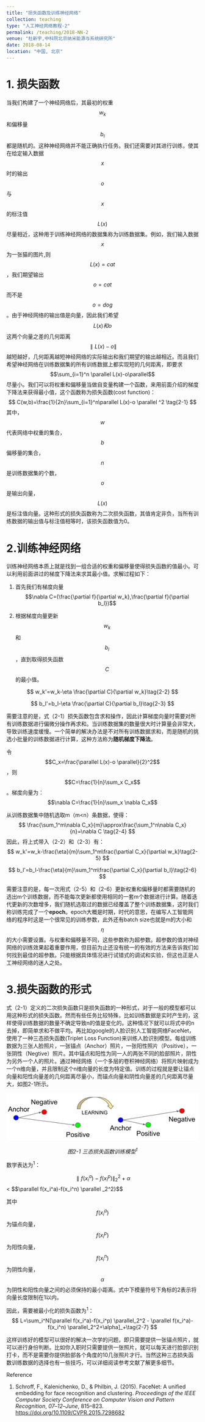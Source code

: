 ```yaml
---
title: "损失函数及训练神经网络"
collection: teaching
type: "人工神经网络教程-2"
permalink: /teaching/2018-NN-2
venue: "杜新宇,中科院北京纳米能源与系统研究所"
date: 2018-08-14
location: "中国, 北京"
---
```


<script type="text/javascript" src="http://cdn.mathjax.org/mathjax/latest/MathJax.js?config=default"></script>

# 1. 损失函数

当我们构建了一个神经网络后，其最初的权重$$w_k$$和偏移量$$b_l$$都是随机的。这种神经网络并不能正确执行任务。我们还需要对其进行训练，使其在给定输入数据$$x$$时的输出$$o$$与$$x$$的标注值$$L(x)$$尽量相近，这种用于训练神经网络的数据集称为训练数据集。例如，我们输入数据$$x$$为一张猫的图片,则$$L(x)=cat$$，我们期望输出$$o=cat$$而不是$$o=dog$$。由于神经网络的输出值是向量，因此我们希望$$L(x)和o$$这两个向量之差的几何距离$$\parallel L(x)-o\parallel$$越短越好，几何距离越短神经网络的实际输出和我们期望的输出越相近。而且我们希望神经网络在训练数据集的所有训练数据上都实现短的几何距离，即要求$$\sum_{i=1}^n \parallel L(x)-o\parallel$$尽量小。我们可以将权重和偏移量当做自变量构建一个函数，来用前面介绍的梯度下降法来获得最小值，这个函数称为损失函数(cost function)：
$$
C(w,b)=\frac{1}{2n}\sum_{i=1}^n\parallel L(x)-o \parallel ^2 \tag{2-1}
$$
其中，$$w$$代表网络中权重的集合，$$b$$偏移量的集合，$$n$$是训练数据集的个数，$$o$$是输出向量，$$L(x)$$是标注值向量。这种形式的损失函数称为二次损失函数，其值肯定非负，当所有训练数据的输出值与标注值相等时，该损失函数值为0。



# 2.训练神经网络

训练神经网络本质上就是找到一组合适的权重和偏移量使得损失函数的值最小。可以利用前面讲过的梯度下降法来求其最小值。求解过程如下：

1. 首先我们有梯度向量$$\nabla C=(\frac{\partial f}{\partial w_k},\frac{\partial f}{\partial b_l})$$

2. 根据梯度向量更新$$w_k$$和$$b_l$$，直到取得损失函数$$C$$的最小值。

$$
w_k'=w_k-\eta \frac{\partial C}{\partial w_k}\tag{2-2}
$$

$$
b_l'=b_l-\eta \frac{\partial C}{\partial b_l}\tag{2-3}
$$

需要注意的是，式（2-1）损失函数包含求和操作，因此计算梯度向量时需要对所有训练数据进行偏微分操作再求和。当训练数据集的数量很大时计算量会非常大，导致训练速度缓慢。一个简单的解决办法是不对所有训练数据求和，而是随机的挑选小批量的训练数据进行计算，这种方法称为<b>随机梯度下降法</b>。

令$$C_x=\frac{\parallel L(x)-o \parallel}{2}^2$$，则$$C=\frac{1}{n}\sum_x C_x$$。梯度向量为：$$\nabla C=\frac{1}{n}\sum_x \nabla C_x$$

从训练数据集中随机选取m（m<n）条数据，使得：
$$
\frac{\sum_1^m\nabla C_x}{m}\approx\frac{\sum_1^n\nabla C_x}{n}=\nabla C \tag{2-4}
$$
因此，将上式带入（2-2）和（2-3）有：
$$
w_k'=w_k-\frac{\eta}{m}\sum_1^m\frac{\partial C_x}{\partial w_k}\tag{2-5}
$$

$$
b_l'=b_l-\frac{\eta}{m}\sum_1^m\frac{\partial C_x}{\partial b_l}\tag{2-6}
$$

需要注意的是，每一次用式（2-5）和（2-6）更新权重和偏移量时都需要随机的选出m个训练数据，而不能每次更新都使用相同的一套m个数据进行计算。随着迭代更新的次数增多，我们随机选取过的数据已经覆盖了整个训练数据集，这时我们称训练完成了一个<b>epoch</b>。epoch大概是时期，时代的意思，在编写人工智能网络的程序时这是一个很常见的训练参数，此外还有batch size也就是m的大小和$$\eta$$的大小需要设置。与权重和偏移量不同，这些参数称为超参数。超参数的值对神经网络的训练效果起着重要作用，但目前为止还没有统一的有效的方法来告诉我们如何找到最佳的超参数。只能根据具体情况进行试错式的调试和实验，但这也正是人工神经网络的迷人之处。



# 3.损失函数的形式

式（2-1）定义的二次损失函数只是损失函数的一种形式，对于一般的模型都可以用这种形式的损失函数。然而有些任务比较特殊，比如训练数据是实时产生的，这样使得训练数据的数量不确定导致n的值是变化的。这种情况下就可以将式中的n去掉，即简单求和不做平均。再比如google的人脸识别人工智能网络FaceNet，使用了一种三态损失函数(Triplet Loss Function)来训练人脸识别模型。每组训练数据为三张人脸照片，一张锚点（Anchor）照片，一张阳性照片（Positive），一张阴性（Negtive）照片。其中锚点和阳性为同一人的两张不同的脸部照片，阴性为另外一个人的照片。通过神经网络（一个多层的卷积神经网络）将照片映射成为一个n维向量，并且限制这个n维向量的长度为特定值。训练的过程就是要让锚点向量和阳性向量差的几何距离尽量小，而锚点向量和阴性向量差的几何距离尽量大，如图2-1所示。

<div align="center"><img src = "./2018-NeuralNetwork/2-1.png"/></div>

*<center>图2-1 三态损失函数训练模型<sup>1</sup></center>*

数学表达为<sup>1</sup>：

$$\parallel f(x_i^a)-f(x_i^p) \parallel _2^2 +\alpha$$ < $$\parallel f(x_i^a)-f(x_i^n) \parallel _2^2}$$

其中$$f(x_i^a)$$为锚点向量，$$f(x_i^p)$$为阳性向量，$$f(x_i^n)$$为阴性向量，$$\alpha$$为阴性和阳性向量之间的必须保持的最小距离。式中下模量符号下角标的2表示将向量长度限制在1以内。

因此，需要被最小化的损失函数为<sup>1</sup>：
$$
L=\sum_i^N[\parallel f(x_i^a)-f(x_i^p) \parallel_2^2 - \parallel f(x_i^a)-f(x_i^n) \parallel_2^2+\alpha]_+\tag{2-7}
$$

这样训练好的模型可以很好的解决一次学的问题，即只需要提供一张锚点照片，就可以进行身份判断。比如你入职时只需要提供一张照片，就可以每天进行脸部识别打卡，而不是需要你提供脸部各个角度的10几张照片才行。当然这种三态损失函数训练数据的选择也有一些技巧，可以详细阅读参考文献了解更多细节。



Reference

1. Schroff, F., Kalenichenko, D., & Philbin, J. (2015). FaceNet: A unified embedding for face recognition and clustering. *Proceedings of the IEEE Computer Society Conference on Computer Vision and Pattern Recognition*, *07*–*12*–*June*, 815–823. https://doi.org/10.1109/CVPR.2015.7298682